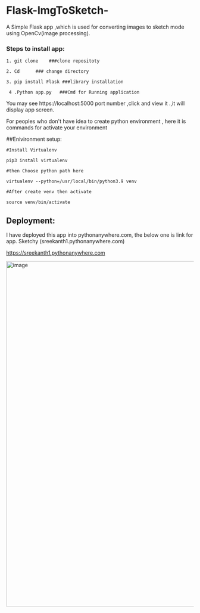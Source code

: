 # Flask-ImgToSketch-
A Simple Flask app ,which is used for converting images to sketch mode using OpenCv(image processing).
### Steps to install app:
    1. git clone    ###clone repositoty

    2. Cd      ### change directory 

    3. pip install Flask ###library installation

     4 .Python app.py   ###Cmd for Running application

You may see https://localhost:5000 port number ,click and view it .,it will display app screen.

For peoples who don't have idea to create python environment , here it is commands for activate your environment

##Enivironment setup:

    #Install Virtualenv

    pip3 install virtualenv

    #then Choose python path here

    virtualenv --python=/usr/local/bin/python3.9 venv

    #After create venv then activate

    source venv/bin/activate

## Deployment: 
I have deployed this app into pythonanywhere.com, the below one is link for app.
Sketchy (sreekanth1.pythonanywhere.com)

https://sreekanth1.pythonanywhere.com

<img width="927" alt="image" src="https://user-images.githubusercontent.com/76062756/206211410-5ad4a054-6109-419e-8556-740c7cd5d16e.png">

